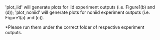 'plot_iid' will generate plots for iid experiment outputs (i.e. Figure1(b) and (d));
'plot_noniid' will generate plots for noniid experiment outputs (i.e. Figure1(a) and (c)). 

*Please run them under the correct folder of respective experiment outputs.

 